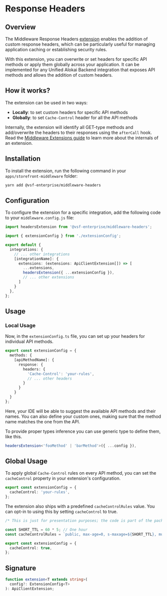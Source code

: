 # Response Headers

## Overview

The Middleware Response Headers [extension](/middleware/guides/extensions) enables the addition of custom response headers, which can be particularly useful for managing application caching or establishing security rules. 

With this extension, you can overwrite or set headers for specific API methods or apply them globally across your application. 
It can be implemented for any Unified Alokai Backend integration that exposes API methods and allows the addition of custom headers.

## How it works?

The extension can be used in two ways:

- **Locally**: to set custom headers for specific API methods
- **Globally**: to set `Cache-Control` header for all the API methods
  
Internally, the extension will identify all GET-type methods and add/overwrite the headers to their responses using the `afterCall` hook. Read the [Middleware Extensions guide](/middleware/guides/extensions#creating-an-extension) to learn more about the internals of an extension.

## Installation

To install the extension, run the following command in your `apps/storefront-middleware` folder:

```bash
yarn add @vsf-enterprise/middleware-headers
```

## Configuration

To configure the extension for a specific integration, add the following code to your `middleware.config.js` file:

```typescript [middleware.config.ts]
import headersExtension from '@vsf-enterprise/middleware-headers';

import { extensionConfig } from './extensionConfig';

export default {
  integrations: {
    // ... other integrations
    [integrationName]: {
      extensions: (extensions: ApiClientExtension[]) => [
        ...extensions,
        headersExtension({ ...extensionConfig }),
        // ... other extensions
      ]
    }
  },
};
```

## Usage

### Local Usage

Now, in the `extensionConfig.ts` file, you can set up your headers for individual API methods.

```typescript [extensionConfig.ts]
export const extensionConfig = {
  methods: {
    [apiMethodName]: {
      response: {
        headers: {
          'Cache-Control': 'your-rules',
          // ... other headers
        }
      }
    }
  }
};
```

Here, your IDE will be able to suggest the available API methods and their names. You can also define your custom ones, making sure that the method name matches the one from the API.

To provide proper types inference you can use generic type to define them, like this.

```typescript [middleware.config.ts]
headersExtension<'fooMethod' | 'barMethod'>({ ...config }),
```

## Global Usage

To apply global `Cache-Control` rules on every API method, you can set the `cacheControl` property in your extension's configuration.

```typescript [extensionConfig.ts]
export const extensionConfig = {
  cacheControl: 'your-rules',
};
```

The extension also ships with a predefined `cacheControlRules` value. You can opt-in to using this by setting `cacheControl` to true.

```typescript
/* This is just for presentation purposes; the code is part of the package internals. */

const SHORT_TTL = 60 * 5; // One hour
const cacheControlRules = `public, max-age=0, s-maxage=${SHORT_TTL}, must-revalidate`;
```

```typescript [extensionConfig.ts]
export const extensionConfig = {
  cacheControl: true,
};
```

## Signature

```typescript
function extension<T extends string>(
  config?: ExtensionConfig<T>
): ApiClientExtension;
```



